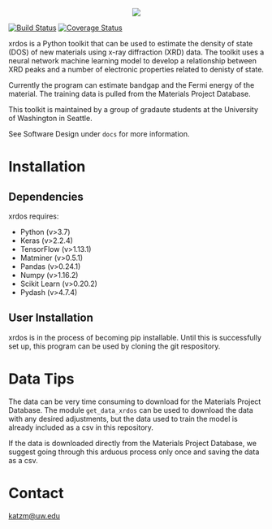 <p align="center">
  <img src=images/logo.png>
</p>

[![Build Status](https://travis-ci.org/michkatz/xrdos.svg?branch=master)](https://travis-ci.org/michkatz/xrdos)
[![Coverage Status](https://coveralls.io/repos/github/michkatz/xrdos/badge.png)](https://coveralls.io/github/michkatz/xrdos)

xrdos is a Python toolkit that can be used to estimate the density of state (DOS) of new materials using x-ray diffraction (XRD) data. The toolkit uses a neural network machine learning model to develop a relationship between XRD peaks and a number of electronic properties related to denisty of state.

Currently the program can estimate bandgap and the Fermi energy of the material. The training data is pulled from the Materials Project Database.

This toolkit is maintained by a group of gradaute students at the University of Washington in Seattle.

See Software Design under `docs` for more information.

# Installation
## Dependencies

xrdos requires:

* Python (v>3.7)
* Keras (v>2.2.4)
* TensorFlow (v>1.13.1)
* Matminer (v>0.5.1)
* Pandas (v>0.24.1)
* Numpy (v>1.16.2)
* Scikit Learn (v>0.20.2)
* Pydash (v>4.7.4)


## User Installation
xrdos is in the process of becoming pip installable. Until this is successfully set up, this program can be used by cloning the git respository.


# Data Tips
The data can be very time consuming to download for the Materials Project Database. The module `get_data_xrdos` can be used to download the data with any desired adjustments, but the data used to train the model is already included as a csv in this repository.

If the data is downloaded directly from the Materials Project Database, we suggest going through this arduous process only once and saving the data as a csv.


# Contact

katzm@uw.edu

